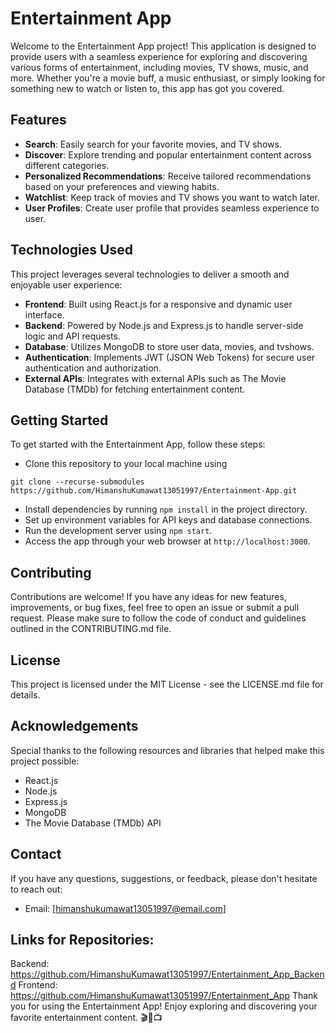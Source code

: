 # Entertainment App

Welcome to the Entertainment App project! This application is designed to provide users with a seamless experience for exploring and discovering various forms of entertainment, including movies, TV shows, music, and more. Whether you're a movie buff, a music enthusiast, or simply looking for something new to watch or listen to, this app has got you covered.

## Features

- **Search**: Easily search for your favorite movies, and TV shows.
- **Discover**: Explore trending and popular entertainment content across different categories.
- **Personalized Recommendations**: Receive tailored recommendations based on your preferences and viewing habits.
- **Watchlist**: Keep track of movies and TV shows you want to watch later.
- **User Profiles**: Create user profile that provides seamless experience to user.

## Technologies Used

This project leverages several technologies to deliver a smooth and enjoyable user experience:

- **Frontend**: Built using React.js for a responsive and dynamic user interface.
- **Backend**: Powered by Node.js and Express.js to handle server-side logic and API requests.
- **Database**: Utilizes MongoDB to store user data, movies, and tvshows.
- **Authentication**: Implements JWT (JSON Web Tokens) for secure user authentication and authorization.
- **External APIs**: Integrates with external APIs such as The Movie Database (TMDb) for fetching entertainment content.

## Getting Started

To get started with the Entertainment App, follow these steps:
- Clone this repository to your local machine using 
```
git clone --recurse-submodules https://github.com/HimanshuKumawat13051997/Entertainment-App.git
```
- Install dependencies by running `npm install` in the project directory.
- Set up environment variables for API keys and database connections.
- Run the development server using `npm start`.
- Access the app through your web browser at `http://localhost:3000`.

## Contributing

Contributions are welcome! If you have any ideas for new features, improvements, or bug fixes, feel free to open an issue or submit a pull request. Please make sure to follow the code of conduct and guidelines outlined in the CONTRIBUTING.md file.

## License

This project is licensed under the MIT License - see the LICENSE.md file for details.

## Acknowledgements

Special thanks to the following resources and libraries that helped make this project possible:

- React.js
- Node.js
- Express.js
- MongoDB
- The Movie Database (TMDb) API

## Contact

If you have any questions, suggestions, or feedback, please don't hesitate to reach out:

- Email: [himanshukumawat13051997@email.com]

## Links for Repositories:
Backend: https://github.com/HimanshuKumawat13051997/Entertainment_App_Backend
Frontend: https://github.com/HimanshuKumawat13051997/Entertainment_App
Thank you for using the Entertainment App! Enjoy exploring and discovering your favorite entertainment content. 🎬🎵📺
